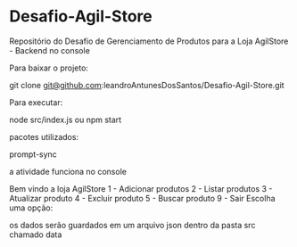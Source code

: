 # Desafio-Agil-Store
Repositório do Desafio de Gerenciamento de Produtos para a Loja AgilStore - Backend no console


Para baixar o projeto:

git clone git@github.com:leandroAntunesDosSantos/Desafio-Agil-Store.git

Para executar:

node src/index.js  ou npm start

pacotes utilizados:

prompt-sync

a atividade funciona no console

Bem vindo a loja AgilStore
1 - Adicionar produtos
2 - Listar produtos
3 - Atualizar produto
4 - Excluir produto
5 - Buscar produto
9 - Sair
Escolha uma opção:

os dados serão guardados em um arquivo json dentro da pasta src chamado data
